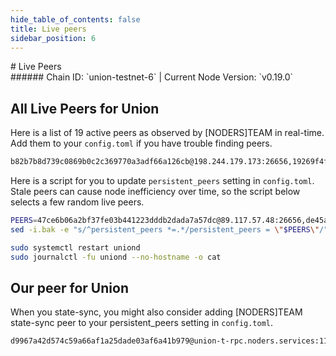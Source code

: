 ```yaml
---
hide_table_of_contents: false
title: Live peers
sidebar_position: 6
---
```


<div class="h1-with-icon icon-union">
# Live Peers
</div>
###### Chain ID: `union-testnet-6` | Current Node Version: `v0.19.0`

## All Live Peers for Union
Here is a list of 19 active peers as observed by [NODERS]TEAM in real-time. Add them to your `config.toml` if you have trouble finding peers.

```bash
b82b7b8d739c0869b0c2c369770a3adf66a126cb@198.244.179.173:26656,19269f4fe5b85626bf7611274c5fc1da55671d34@195.201.108.92:26656,7e73b4b0713cbf4c2bc2f8dabf5e5dd3db997599@89.58.10.135:17156,0a167e1b5646a9852cba2cc88fbd674f75dc965d@80.79.6.154:26656,111d9dc3f797cf1c0f666e685363fc813f125559@80.79.6.173:26656,9eb56cb3016c7aae59f8f67b890d1d21c04fa383@109.205.182.125:17156,47ce6b06a2bf37fe03b441223dddb2dada7a57dc@89.117.57.48:26656,7f0ce18ed31ed3ede9befaaae4ee090cdbe22690@36.156.102.101:26656,5672cfa4d0847707cd5a94ef0cd573cb26dca962@114.246.195.56:20725,e53fb8078290d9933abec7c3265e45d94ee16f56@161.97.132.116:17156,56e5fe1d2da0a1ece4e38a511a3877293ee71c38@65.109.36.231:41656,1b5b5a948ccab77824d89ed7b0d2c098492eb22f@195.201.95.185:26656,95cad72214c471bb04398b3e6f5c3236977a53bd@136.243.239.129:26656,de45afe750c41193d2644083e23bd56bcf755177@209.126.86.119:26656,d3d46afd3f313a3d0db9bcb165dc44f1b6afa0a2@157.90.112.79:26656,0c93a2ec330b9c291cce2fa992fb7b11813f9aa7@65.108.12.253:19007,3568df0ccdeb088f1b217769f7e0457c19c484e7@194.163.150.31:17156,95933dd1160142d6dc6c3ba8148766d435b854e2@37.60.226.243:26656,f5ee5a5e99a414a235ca109e86ec4a2a81962bf8@65.109.122.105:17156
```

Here is a script for you to update `persistent_peers` setting in `config.toml`. Stale peers can cause node inefficiency over time, so the script below selects a few random live peers.

```bash
PEERS=47ce6b06a2bf37fe03b441223dddb2dada7a57dc@89.117.57.48:26656,de45afe750c41193d2644083e23bd56bcf755177@209.126.86.119:26656,56e5fe1d2da0a1ece4e38a511a3877293ee71c38@65.109.36.231:41656,e53fb8078290d9933abec7c3265e45d94ee16f56@161.97.132.116:17156,111d9dc3f797cf1c0f666e685363fc813f125559@80.79.6.173:26656
sed -i.bak -e "s/^persistent_peers *=.*/persistent_peers = \"$PEERS\"/" ~/.union/config/config.toml

sudo systemctl restart uniond
sudo journalctl -fu uniond --no-hostname -o cat
```

## Our peer for Union
When you state-sync, you might also consider adding [NODERS]TEAM state-sync peer to your persistent_peers setting in `config.toml`.

```bash
d9967a42d574c59a66af1a25dade03af6a41b979@union-t-rpc.noders.services:11656
```
